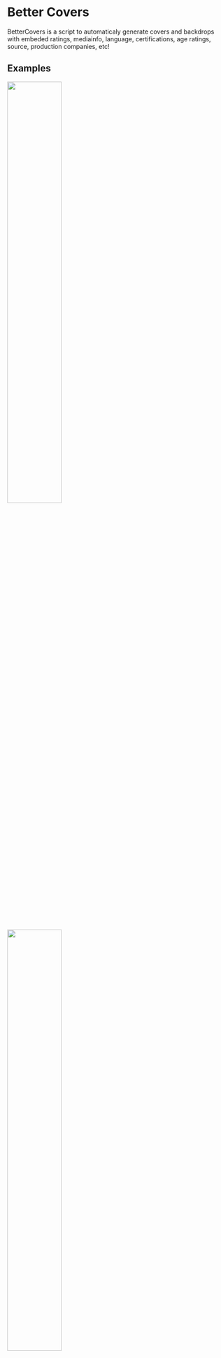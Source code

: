 # Better Covers
BetterCovers is a script to automaticaly generate covers and backdrops with embeded ratings, mediainfo, language, certifications, age ratings, source, production companies, etc!

## Examples
<img src="https://user-images.githubusercontent.com/30437204/139999685-99a366ab-a3f7-4967-a690-b73482827328.jpg" width="49.7%"> <img src="https://user-images.githubusercontent.com/30437204/139999850-99fd67a6-bfad-41cf-99fb-b3572907330b.jpg" width="49.7%">
<img src="https://user-images.githubusercontent.com/30437204/139999682-c146b1fc-0021-4c26-b4e9-048cc763fa2d.jpg" width="100%">

The script is made to be fully customizable, all properties can be disabled and custom cover templates can be selected based on a large number of filters!   
After executing the script you have to refresh the library on Emby/Plex/Jellyfin for this to take effect! (Or configure the agent in the config file to automaticaly update the library!)

## Downloading
### Docker
The easiest option for running is using [docker](https://hub.docker.com/r/ilarramendi/better-covers) (Runs 50% slower than the script for some reason).  
``` 
docker run -i --rm \
  -v /path/to/media:/media \
  -v /path/to/config:/config \
  -e parameters="-o -w 20" \
  ilarramendi/better-covers 
```
### Python
Clone the project: `git clone https://github.com/ilarramendi/BetterCovers`  
Install python requirments: `pip3 install -r requirements.txt`  
Install program requirments: `sudo apt install -y wkhtmltopdf ffmpeg`  
Run: `python3 BetterCovers.py '/path/to/media/*'`  
 
## Folder structure
Each movie needs to be inside a unique folder.  
Each TV show season must be inside a unique folder.  
For better identification folders names can have imdb or tmdb ids like: `[tmdbid=123456]` or `[imdbid=123456]`   

## Planned features
- [ ] Option to save images on Agent metadata folder to improve menu loading time (media images on HDD load a bit slow on emby)
- [ ] Different themes (suggestions are apreciate)
- [ ] Use existing cover
- [ ] Add aditional mediainfo properties (dolby, ATMOS, audio channels)
- [ ] Add connection with Sonarr and Radarr api (or script on import)
- [ ] Add connection to plex api
- [ ] Add original downloaded image cache for faster cover creation (wkhtmltopdf cache not working)

## Config.json
This specifies settings for running the scrip.
| Name                      | Description                                             | Values                                 |
| ------------------------- | ------------------------------------------------------- | -------------------------------------- | 
| defaultAudioLanguage      | Default language to use if no language found            | ENG (ISO 639-2/T), empty for off       |
| mediainfoUpdateInterval   | Time to update mediainfo (days)                         | 14                                     |
| IMDBTitlesUpdateInterval  | Time to update IMDB titles dataset (days)               | 7                                      |
| IMDBRatingsUpdateInterval | Time to update IMDB ratings dataset (days)              | 7                                      |
| preferedImageLanguage     | Prefered image language to download                     | en-US (Language code)                  |
| ratingsOrder              | Order to show ratings                                   | (dont remove items, just change order) |
| mediainfoOrder            | Prefered image language to download                     | (dont remove items, just change order) |
| wkhtmltoimagePath         | Path to wkhtmltoimage                                   | /usr/bin/wkhtmltoimage                 |
| tmdbApi                   | TMDB api key (can be changed if tmdb api limit reached) | 123456789                              |
| omdbApi                   | OMDB api key (used to get missing metadata, not needed) | 123456789                              |

### Agent (Automaticaly update library)
| Name           | Description                                        | Values                     |
| -------------- | -------------------------------------------------- | -------------------------- | 
| type           | Media agent to update                              | jellyfin or emby           |
| url            | Full path to media agent                           | http://192.168.1.7:8989    |
| apiKey         | Media agent api key                                | 123456456                  |

### Scraping
This section enables/disables different ratings providers
| Name           | Description                                           | Values                     |
| -------------- | ---------------------------------------------------   | -------------------------- | 
| RT             | Get RT-CF certification, RT and RTA ratings (SLOWEST) | true or false              |
| IMDB           | Get IMDB ratings from dataset                         | true or false              |
| textlessPosters| Not workint ATM!                                      | true or false              |
| LB             | Get LB ratings                                        | true or false              |
| TVTime         | Get TVTime ratings (Almost all are positive ratings)  | true or false              |
| MetaCritic     | Get MTC-MS certifications and MTC ratings             | true or false              |
| Trakt          | Get Trakt ratings                                     | true or false              |

### Templates
This section defined wich template is going to be used based on media properties/ratings/etc, the first template matching will be selected so place the more restrictive options first.
The only required property is: `cover`
| Name                | Description                                                | Values                           |
| ------------------- | ---------------------------------------------------------- | -------------------------------- | 
| cover               | Html file to use, needs to be located on media/templates   | cover, goodMovies, etc...        |
| ratings             | Filter by ratings with a value > or < than a number        | "TMDB": ">7.5"                   |
| path                | Filter by text on path                                     | /media/kidsMovies                |
| type                | Filter by type of media, sepparated by ','                 | movie,tv,season,episode,movie_backdrop,<br>tv_backdrop,season_backdrop |
| productionCompanies | Filter by production company TMDB id, int array            | [150, 250, 2]                    |
| ageRating           | Filter by age rating < than value                          | G, PG, PG-13, R, NC-17, NR       |



## Covers.json
This folder specifies wich properties are enabled for each cover type, most options are self-explanatory, these are the other options.
| Name                         | Description                                                         | Values                     |
| ---------------------------- | ------------------------------------------------------------------- | -------------------------- | 
| generateImages               | Extract images from media instead of downloading (NOT WORKING ATM)  | true or false              |
| audio                        | Audio languages to use (uses first language found)                  | ENG,SPA,JPN (ISO 639-2/T)  |
| output                       | Output file names separated by ';' ($NAME is replaced with filename)| poster.jpg;cover.png       |
| productionCompanies          | Array of production companies to show (IMDB PC id)                  | [123, 456, 451]            |
| productionCompaniesBlacklist | Blacklist or whitelist production companies                         | true or false              |
| productionCompaniesBlacklist | Blacklist or whitelist production companies                         | true or false              |
| usePercentage                | Use percentage for ratings instead of 0 - 10                        | true or false              |
| extractImage                 | Extract image with ffmpeg from media (EP cover, MV and TV backdrops)| true or false              |
| useExistingImage             | Use existing cover image if exists                                  | true or false              |


## Replacing Assets
Assets can be replaced inside the folder `media` in the work directory (can be changed with `-wd`, default wd is next to script or `/config` in docker), paths need to be the same as [here](https://github.com/ilarramendi/BetterCovers/tree/main/media).  


## Templates 
This is how you can customize covers however you like, just edit the html cover and generate images again with parameter `-o`.
Example templates can be found on [media/templates](https://github.com/ilarramendi/BetterCovers/tree/main/media/templates)
The script replaces certain tags on the html file.
| TAG                         | Raplace Value                                                                                                                            |
| --------------------------- | ---------------------------------------------------------------------------------------------------------------------------------------- |
| `<!--TITLE-->`              | Title of media                                                                                                                           |
| `$IMGSRC`                   | Path to cover/backdrop                                                                                                                   |
| `<!--RATINGS-->`            | `<div class='ratingContainer ratings-NAME'><img src='...' class='ratingIcon'/>VALUE<label class='ratingText'></div>` <br>For each rating |
| `<!--MEDIAINFO-->`          | `<div class='mediainfoImgContainer mediainfo-PROPERY'><img src= '...' class='mediainfoIcon'></div>` <br>For each mediainfo property      |
| `<!--PRODUCTIONCOMPANIES-->`| `<div class='pcWrapper producionCompany-ID'><img src='...' class='producionCompany'/></div>` <br>For production company                  |
| `<!--CERTIFICATIONS-->`     | `<img src= "..." class="certification"/>`<br>For each certification                                                                      |


## Parameters
`-o true` Ovewrite any cover found  
`-wd /path/to/wd` Change the default working directory (where config files, images and covers are stored)    
`-w number` Number of workers to use, default 20 (using too many workers can result in images not loading correctly or hitting api limits)  
`-v number` Verbose level from 0 to 5, default 2.
